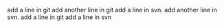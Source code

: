 add a line in git
add another line in git
add a line in svn.
add another line in svn.
add a line in git
add a line in svn
